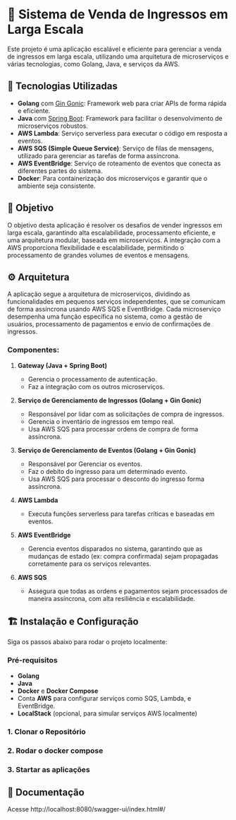 # 🎫 Sistema de Venda de Ingressos em Larga Escala

Este projeto é uma aplicação escalável e eficiente para gerenciar a venda de ingressos em larga escala, utilizando uma arquitetura de microserviços e várias tecnologias, como Golang, Java, e serviços da AWS.

## 🚀 Tecnologias Utilizadas

- **Golang** com [Gin Gonic](https://github.com/gin-gonic/gin): Framework web para criar APIs de forma rápida e eficiente.
- **Java** com [Spring Boot](https://spring.io/projects/spring-boot): Framework para facilitar o desenvolvimento de microserviços robustos.
- **AWS Lambda**: Serviço serverless para executar o código em resposta a eventos.
- **AWS SQS (Simple Queue Service)**: Serviço de filas de mensagens, utilizado para gerenciar as tarefas de forma assíncrona.
- **AWS EventBridge**: Serviço de roteamento de eventos que conecta as diferentes partes do sistema.
- **Docker**: Para containerização dos microserviços e garantir que o ambiente seja consistente.

## 🎯 Objetivo

O objetivo desta aplicação é resolver os desafios de vender ingressos em larga escala, garantindo alta escalabilidade, processamento eficiente, e uma arquitetura modular, baseada em microserviços. A integração com a AWS proporciona flexibilidade e escalabilidade, permitindo o processamento de grandes volumes de eventos e mensagens.

## ⚙️ Arquitetura

A aplicação segue a arquitetura de microserviços, dividindo as funcionalidades em pequenos serviços independentes, que se comunicam de forma assíncrona usando AWS SQS e EventBridge. Cada microserviço desempenha uma função específica no sistema, como a gestão de usuários, processamento de pagamentos e envio de confirmações de ingressos.

### Componentes:

1. **Gateway (Java + Spring Boot)**
   - Gerencia o processamento de autenticação.
   - Faz a integração com os outros microserviços.

2. **Serviço de Gerenciamento de Ingressos (Golang + Gin Gonic)**
   - Responsável por lidar com as solicitações de compra de ingressos.
   - Gerencia o inventário de ingressos em tempo real.
   - Usa AWS SQS para processar ordens de compra de forma assíncrona.

3. **Serviço de Gerenciamento de Eventos (Golang + Gin Gonic)**
   - Responsável por Gerenciar os eventos.
   - Faz o debito do ingresso para um determinado evento.
   - Usa AWS SQS para processar o desconto do ingresso forma assíncrona.

4. **AWS Lambda**
   - Executa funções serverless para tarefas críticas e baseadas em eventos.

5. **AWS EventBridge**
   - Gerencia eventos disparados no sistema, garantindo que as mudanças de estado (ex: compra confirmada) sejam propagadas corretamente para os serviços relevantes.

6. **AWS SQS**
   - Assegura que todas as ordens e pagamentos sejam processados de maneira assíncrona, com alta resiliência e escalabilidade.

## 🏗️ Instalação e Configuração

Siga os passos abaixo para rodar o projeto localmente:

### Pré-requisitos

- **Golang**
- **Java**
- **Docker** e **Docker Compose**
- Conta **AWS** para configurar serviços como SQS, Lambda, e EventBridge.
- **LocalStack** (opcional, para simular serviços AWS localmente)

### 1. Clonar o Repositório

### 2. Rodar o docker compose

### 3. Startar as aplicações

## 📜 Documentação
Acesse http://localhost:8080/swagger-ui/index.html#/